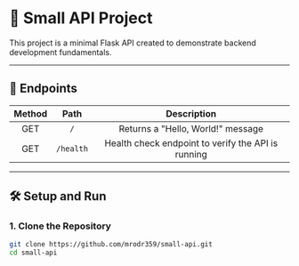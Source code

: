 # 📡 Small API Project

This project is a minimal Flask API created to demonstrate backend development fundamentals.

---

## 🚀 Endpoints

| Method | Path        | Description                 |
|:------:|:-----------:|:----------------------------:|
| GET    | `/`         | Returns a "Hello, World!" message |
| GET    | `/health`   | Health check endpoint to verify the API is running |

---

## 🛠️ Setup and Run

### 1. Clone the Repository

```bash
git clone https://github.com/mrodr359/small-api.git
cd small-api
